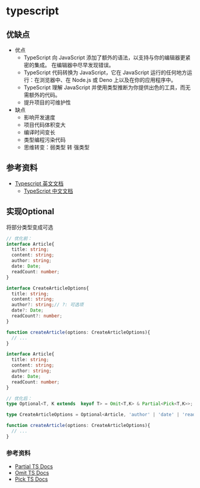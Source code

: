 # typescript

## 优缺点
- 优点
  - TypeScript 向 JavaScript 添加了额外的语法，以支持与你的编辑器更紧密的集成。 在编辑器中尽早发现错误。 
  - TypeScript 代码转换为 JavaScript，它在 JavaScript 运行的任何地方运行：在浏览器中、在 Node.js 或 Deno 上以及在你的应用程序中。
  - TypeScript 理解 JavaScript 并使用类型推断为你提供出色的工具，而无需额外的代码。
  - 提升项目的可维护性
- 缺点
  - 影响开发速度
  - 项目代码体积变大
  - 编译时间变长
  - 类型编程污染代码
  - 思维转变：弱类型 转 强类型

## 参考资料
- [Typescript 英文文档](https://www.typescriptlang.org/docs/)
  - [TypeScript 中文文档](https://ts.nodejs.cn/)

## 实现Optional

将部分类型变成可选

```ts
// 优化前：
interface Article{
  title: string;
  content: string;
  author: string;
  date: Date;
  readCount: number;
}

interface CreateArticleOptions{
  title: string;
  content: string;
  author?: string;// ?: 可选项
  date?: Date;
  readCount?: number;
}

function createArticle(options: CreateArticleOptions){
  // ...
}
```

```ts
interface Article{
  title: string;
  content: string;
  author: string;
  date: Date;
  readCount: number;
}

// 优化后：
type Optional<T, K extends  keyof T> = Omit<T,K> & Partial<Pick<T,K>>;

type CreateArticleOptions = Optional<Article, 'author' | 'date' | 'readCount'>;

function createArticle(options: CreateArticleOptions){
  // ...
}
```

### 参考资料
- [Partial TS Docs](https://www.typescriptlang.org/docs/handbook/utility-types.html#partialtype)
- [Omit TS Docs](https://www.typescriptlang.org/docs/handbook/utility-types.html#omittype-keys)
- [Pick TS Docs](https://www.typescriptlang.org/docs/handbook/utility-types.html#picktype-keys)

